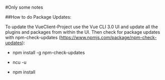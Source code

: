 #Only some notes

##How to do Package Updates:

To update the VueClient-Project use the Vue CLI 3.0 UI and update all the plugins and 
packages from within the UI. Then check for package updates with npm-check-updates 
(https://www.npmjs.com/package/npm-check-updates):

- npm install -g npm-check-updates 

- ncu -u

- npm install